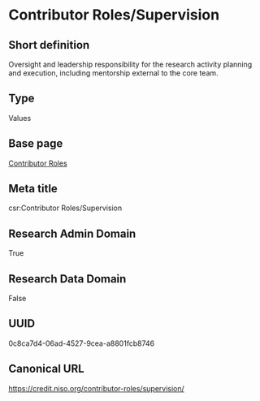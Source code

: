 # Contributor Roles/Supervision
## Short definition
Oversight and leadership responsibility for the research activity planning and execution, including mentorship external to the core team.
## Type
Values
## Base page
[Contributor Roles](../../Picklists/Contributor%20Roles.md)
## Meta title
csr:Contributor Roles/Supervision
## Research Admin Domain
True
## Research Data Domain
False
## UUID
0c8ca7d4-06ad-4527-9cea-a8801fcb8746
## Canonical URL
https://credit.niso.org/contributor-roles/supervision/
